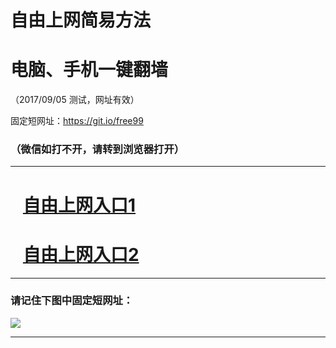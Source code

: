﻿# 自由上网简易方法

# 电脑、手机一键翻墙

（2017/09/05 测试，网址有效）

固定短网址：https://git.io/free99

### （微信如打不开，请转到浏览器打开）


***





# &nbsp;&nbsp; <a href="http://ft542530235.fwq-tz1001.xyz/fwqtz01.html?t=09050018137 " target="_blank">自由上网入口1</a>
# &nbsp;&nbsp; <a href="http://ft2357011647.fwq-tz1002.xyz/fwqtz02.html?t=090500110796 " target="_blank">自由上网入口2</a>
***

### 请记住下图中固定短网址：

<img src="https://s3-us-west-2.amazonaws.com/fwq-1001/yjfq-20170905okok.png" /> 


***

